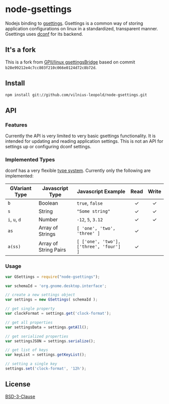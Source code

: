 node-gsettings
==============
Nodejs binding to [gsettings](https://developer.gnome.org/gio/stable/GSettings.html). Gsettings is a common way of storing application configurations on linux in a standardized, transparent manner. Gsettings uses [dconf](https://wiki.gnome.org/action/show/Projects/dconf) for its backend.


## It's a fork
This is a fork from [GPII/linux gsettingsBridge](https://github.com/GPII/linux/tree/master/gpii/node_modules/gsettingsBridge) based on commit `b28e99212e4c7cc803f210c066e0124d72c8b72d`.


## Install
```sh
npm install git://github.com/vilnius-leopold/node-gsettings.git
```

## API
### Features
Currently the API is very limited to very basic gsettings functionality. It is intended for updating and reading application settings. This is not an API for settings up or configuring dconf settings.


### Implemented Types
dconf has a very flexible [type system](https://developer.gnome.org/glib/stable/glib-GVariantType.html). Currently only the following are implemented:

| GVariant Type |  Javascript Type      | Javascript Example      | Read | Write |
| ------------- | --------------------- | ----------------------- | :--: | :---: |
| `b`           | Boolean               | `true`, `false`             |  ✓   |   ✓   |
| `s`           | String                | `"Some string"`           |  ✓   |   ✓   |
| `i`, `u`, `d` | Number                | `-12`, `5`, `3.12`            |  ✓   |   ✓   |
| `as`          | Array of Strings      | `[ 'one', 'two', 'three' ]` |  ✓   |       |
| `a(ss)`       | Array of String Pairs | `[ ['one', 'two'], ['three', 'four'] ]` |  ✓   |       |


### Usage
```javascript
var GSettings = require("node-gsettings");

var schemaId = 'org.gnome.desktop.interface';

// create a new settings object
var settings = new GSettings( schemaId );

// get single property
var clockFormat = settings.get('clock-format');

// get all properties
var settingsData = settings.getAll();

// get serialized properties
var settingsJSON = settings.serialize();

// get list of keys
var keyList = settings.getKeyList();

// setting a single key
settings.set('clock-format', '12h');
```


## License
[BSD-3-Clause](LICENSE.txt)